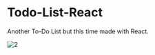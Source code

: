 # Todo-List-React

Another To-Do List but this time made with React.

![2](https://user-images.githubusercontent.com/79927814/187091442-31fe8e1b-8ef9-4fff-8e19-668accc7ba21.png)
